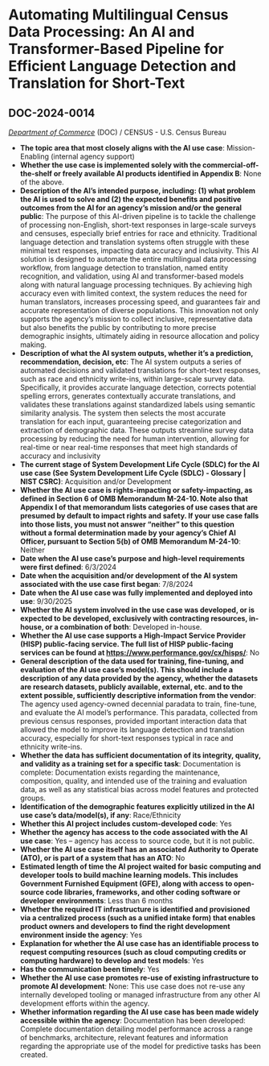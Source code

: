 # Automating Multilingual Census Data Processing: An AI and Transformer-Based Pipeline for Efficient Language Detection and Translation for Short-Text
## DOC-2024-0014
_[Department of Commerce](<../3_agency/Department of Commerce.md>)_ (DOC) / CENSUS - U.S. Census Bureau


+ **The topic area that most closely aligns with the AI use case**: Mission-Enabling (internal agency support)
+ **Whether the use case is implemented solely with the commercial-off-the-shelf or freely available AI products identified in Appendix B**: None of the above.
+ **Description of the AI’s intended purpose, including: (1) what problem the AI is used to solve and (2) the expected benefits and positive outcomes from the AI for an agency’s mission and/or the general public**: The purpose of this AI-driven pipeline is to tackle the challenge of processing non-English, short-text responses in large-scale surveys and censuses, especially brief entries for race and ethnicity. Traditional language detection and translation systems often struggle with these minimal text responses, impacting data accuracy and inclusivity. This AI solution is designed to automate the entire multilingual data processing workflow, from language detection to translation, named entity recognition, and validation, using AI and transformer-based models along with natural language processing techniques. By achieving high accuracy even with limited context, the system reduces the need for human translators, increases processing speed, and guarantees fair and accurate representation of diverse populations. This innovation not only supports the agency’s mission to collect inclusive, representative data but also benefits the public by contributing to more precise demographic insights, ultimately aiding in resource allocation and policy making.
+ **Description of what the AI system outputs, whether it’s a prediction, recommendation, decision, etc**: The AI system outputs a series of automated decisions and validated translations for short-text responses, such as race and ethnicity write-ins, within large-scale survey data. Specifically, it provides accurate language detection, corrects potential spelling errors, generates contextually accurate translations, and validates these translations against standardized labels using semantic similarity analysis. The system then selects the most accurate translation for each input, guaranteeing precise categorization and extraction of demographic data. These outputs streamline survey data processing by reducing the need for human intervention, allowing for real-time or near real-time responses that meet high standards of accuracy and inclusivity
+ **The current stage of System Development Life Cycle (SDLC) for the AI use case (See System Development Life Cycle (SDLC) - Glossary | NIST CSRC)**: Acquisition and/or Development
+ **Whether the AI use case is rights-impacting or safety-impacting, as defined in Section 6 of OMB Memorandum M-24-10. Note also that Appendix I of that memorandum lists categories of use cases that are presumed by default to impact rights and safety. If your use case falls into those lists, you must not answer “neither” to this question without a formal determination made by your agency’s Chief AI Officer, pursuant to Section 5(b) of OMB Memorandum M-24-10**: Neither
+ **Date when the AI use case’s purpose and high-level requirements were first defined**: 6/3/2024
+ **Date when the acquisition and/or development of the AI system associated with the use case first began**: 7/8/2024
+ **Date when the AI use case was fully implemented and deployed into use**: 9/30/2025
+ **Whether the AI system involved in the use case was developed, or is expected to be developed, exclusively with contracting resources, in-house, or a combination of both**: Developed in-house.
+ **Whether the AI use case supports a High-Impact Service Provider (HISP) public-facing service. The full list of HISP public-facing services can be found at https://www.performance.gov/cx/hisps/**: No
+ **General description of the data used for training, fine-tuning, and evaluation of the AI use case’s model(s). This should include a description of any data provided by the agency, whether the datasets are research datasets, publicly available, external, etc. and to the extent possible, sufficiently descriptive information from the vendor**: The agency used agency-owned decennial paradata to train, fine-tune, and evaluate the AI model’s performance. This paradata, collected from previous census responses, provided important interaction data that allowed the model to improve its language detection and translation accuracy, especially for short-text responses typical in race and ethnicity write-ins.
+ **Whether the data has sufficient documentation of its integrity, quality, and validity as a training set for a specific task**: Documentation is complete: Documentation exists regarding the maintenance, composition, quality, and intended use of the training and evaluation data, as well as any statistical bias across model features and protected groups.
+ **Identification of the demographic features explicitly utilized in the AI use case’s data/model(s), if any**: Race/Ethnicity
+ **Whether this AI project includes custom-developed code**: Yes
+ **Whether the agency has access to the code associated with the AI use case**: Yes – agency has access to source code, but it is not public.
+ **Whether the AI use case itself has an associated Authority to Operate (ATO), or is part of a system that has an ATO**: No
+ **Estimated length of time the AI project waited for basic computing and developer tools to build machine learning models. This includes Government Furnished Equipment (GFE), along with access to open-source code libraries, frameworks, and other coding software or developer environments**: Less than 6 months
+ **Whether the required IT infrastructure is identified and provisioned via a centralized process (such as a unified intake form) that enables product owners and developers to find the right development environment inside the agency**: Yes
+ **Explanation for whether the AI use case has an identifiable process to request computing resources (such as cloud computing credits or computing hardware) to develop and test models**: Yes
+ **Has the communication been timely**: Yes
+ **Whether the AI use case promotes re-use of existing infrastructure to promote AI development**: None: This use case does not re-use any internally developed tooling or managed infrastructure from any other AI development efforts within the agency.
+ **Whether information regarding the AI use case has been made widely accessible within the agency**: Documentation has been developed: Complete documentation detailing model performance across a range of benchmarks, architecture, relevant features and information regarding the appropriate use of the model for predictive tasks has been created.